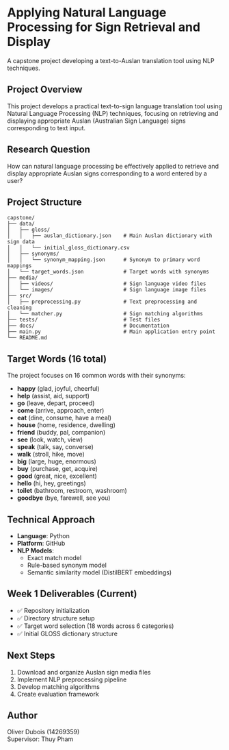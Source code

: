 # Applying Natural Language Processing for Sign Retrieval and Display

A capstone project developing a text-to-Auslan translation tool using NLP techniques.

## Project Overview

This project develops a practical text-to-sign language translation tool using Natural Language Processing (NLP) techniques, focusing on retrieving and displaying appropriate Auslan (Australian Sign Language) signs corresponding to text input.

## Research Question

How can natural language processing be effectively applied to retrieve and display appropriate Auslan signs corresponding to a word entered by a user?

## Project Structure

```
capstone/
├── data/
│   ├── gloss/
│   │   ├── auslan_dictionary.json    # Main Auslan dictionary with sign data
│   │   └── initial_gloss_dictionary.csv
│   ├── synonyms/
│   │   └── synonym_mapping.json      # Synonym to primary word mappings
│   └── target_words.json             # Target words with synonyms
├── media/
│   ├── videos/                       # Sign language video files
│   └── images/                       # Sign language image files
├── src/
│   ├── preprocessing.py              # Text preprocessing and cleaning
│   └── matcher.py                    # Sign matching algorithms
├── tests/                            # Test files
├── docs/                             # Documentation
├── main.py                           # Main application entry point
└── README.md
```

## Target Words (16 total)

The project focuses on 16 common words with their synonyms:
- **happy** (glad, joyful, cheerful)
- **help** (assist, aid, support)
- **go** (leave, depart, proceed)
- **come** (arrive, approach, enter)
- **eat** (dine, consume, have a meal)
- **house** (home, residence, dwelling)
- **friend** (buddy, pal, companion)
- **see** (look, watch, view)
- **speak** (talk, say, converse)
- **walk** (stroll, hike, move)
- **big** (large, huge, enormous)
- **buy** (purchase, get, acquire)
- **good** (great, nice, excellent)
- **hello** (hi, hey, greetings)
- **toilet** (bathroom, restroom, washroom)
- **goodbye** (bye, farewell, see you)

## Technical Approach

- **Language**: Python
- **Platform**: GitHub
- **NLP Models**:
  - Exact match model
  - Rule-based synonym model
  - Semantic similarity model (DistilBERT embeddings)

## Week 1 Deliverables (Current)

- ✅ Repository initialization
- ✅ Directory structure setup
- ✅ Target word selection (18 words across 6 categories)
- ✅ Initial GLOSS dictionary structure

## Next Steps

1. Download and organize Auslan sign media files
2. Implement NLP preprocessing pipeline
3. Develop matching algorithms
4. Create evaluation framework

## Author

Oliver Dubois (14269359)  
Supervisor: Thuy Pham